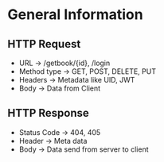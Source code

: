 # General Information

## HTTP Request
* URL         ->  /getbook/{id}, /login
* Method type ->  GET, POST, DELETE, PUT  
* Headers     ->  Metadata like UID, JWT
* Body        ->  Data from Client

## HTTP Response
* Status Code -> 404, 405
* Header      -> Meta data
* Body        -> Data send from server to client 
